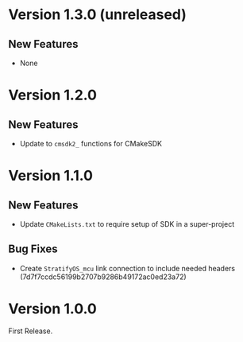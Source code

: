 # Version 1.3.0 (unreleased)

## New Features

- None

# Version 1.2.0

## New Features

- Update to `cmsdk2_` functions for CMakeSDK

# Version 1.1.0

## New Features

- Update `CMakeLists.txt` to require setup of SDK in a super-project

## Bug Fixes

- Create `StratifyOS_mcu` link connection to include needed headers (7d7f7ccdc56199b2707b9286b49172ac0ed23a72)

# Version 1.0.0

First Release.
